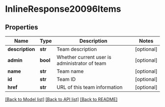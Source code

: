 # InlineResponse20096Items

## Properties
Name | Type | Description | Notes
------------ | ------------- | ------------- | -------------
**description** | **str** | Team description | [optional] 
**admin** | **bool** | Whether current user is administrator of team | [optional] 
**name** | **str** | Team name | [optional] 
**id** | **str** | Team ID | [optional] 
**href** | **str** | URL of this team information | [optional] 

[[Back to Model list]](../README.md#documentation-for-models) [[Back to API list]](../README.md#documentation-for-api-endpoints) [[Back to README]](../README.md)


